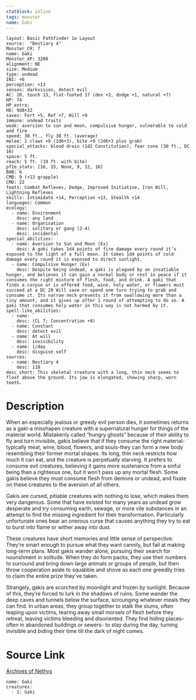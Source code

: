 ```yaml
---
statblock: inline
tags: monster
name: Gaki
---
```

```statblock
layout: Basic Pathfinder 1e Layout
source:  "Bestiary 4"
Monster_CR: 7
name: Gaki
Monster_XP: 3200
alignment: NE
size: Medium
type: undead
INI: +6
perception: +13
senses: darkvision, detect evil
AC: 20, touch 13, flat-footed 17 (dex +2, dodge +1, natural +7)
HP: 74
HP_extra: 
HD: 9d8+32
saves: Fort +5, Ref +7, Will +9
immune: undead traits
weak: aversion to sun and moon, compulsive hunger, vulnerable to cold and fire
speed: 30 ft., fly 30 ft. (average)
melee: 2 claws +9 (2d6+3), bite +9 (2d6+3 plus grab)
special_attacks: blood drain (1d2 Constitution), fear cone (30 ft., DC 16)
space: 5 ft.
reach: 5 ft. (10 ft. with bite)
pf1e_stats: [16, 15, None, 9, 12, 18]
BAB: 6
CMB: 9 (+13 grapple)
CMD: 22
feats: Combat Reflexes, Dodge, Improved Initiative, Iron Will, Lightning Reflexes
skills: Intimidate +14, Perception +13, Stealth +14
languages: Common
ecology:
  - name: Environment
    desc: any land
  - name: Organisation
    desc: solitary or gang (2-4)
    desc: incidental
special_abilities:
  - name: Aversion to Sun and Moon (Ex)
    desc: A gaki takes 1d4 points of fire damage every round it’s exposed to the light of a full moon. It takes 1d4 points of cold damage every round it is exposed to direct sunlight.
  - name: Compulsive Hunger (Ex)
    desc: Despite being undead, a gaki is plagued by an insatiable hunger, and believes it can gain a normal body or rest in peace if it consumes the right mixture of flesh, food, and drink. A gaki that finds a corpse or is offered food, wine, holy water, or flowers must succeed at a DC 20 Will save or spend one turn trying to grab and consume it. Its narrow neck prevents it from swallowing more than a tiny amount, and it gives up after 1 round of attempting to do so. A gaki that consumes holy water in this way is not harmed by it.
spell-like_abilities:
  - name:
    desc: (CL 7; Concentration +9)
  - name: Constant
    desc: detect evil
  - name: At will
    desc: invisibility
  - name: 1/day
    desc: disguise self
sources:
  - name: Bestiary 4
    desc: 118
desc_short: This skeletal creature with a long, thin neck seems to float above the ground. Its jaw is elongated, showing sharp, worn teeth.
```
# Description
When an especially jealous or greedy evil person dies, it sometimes returns as a gaki-a misshapen creature with a supernatural hunger for things of the material world. Mistakenly called “hungry ghosts” because of their ability to fly and turn invisible, gakis believe that if they consume the right material-typically meat, wine, blood, flowers, and souls-they can form a new body resembling their former mortal shapes. Its long, thin neck restricts how much it can eat, and the creature is perpetually starving. It prefers to consume evil creatures, believing it gains more sustenance from a sinful being than a righteous one, but it won’t pass up any mortal flesh. Some gakis believe they must consume flesh from demons or undead, and fixate on these creatures to the aversion of all others.

Gakis are cursed, pitiable creatures with nothing to lose, which makes them very dangerous. Some that have existed for many years as undead grow desperate and try consuming earth, sewage, or more vile substances in an attempt to find the missing ingredient for their transformation. Particularly unfortunate ones bear an onerous curse that causes anything they try to eat to burst into flame or wither away into dust.

These creatures have short memories and little sense of perspective. They’re smart enough to pursue what they want cannily, but fail at making long-term plans. Most gakis wander alone, pursuing their search for nourishment in solitude. When they do form packs, they use their numbers to surround and bring down large animals or groups of people, but then throw cooperation aside to squabble and shove as each one greedily tries to claim the entire prize they’ve taken.

Strangely, gakis are scorched by moonlight and frozen by sunlight. Because of this, they’re forced to lurk in the shadows of ruins. Some wander the deep caves and tunnels below the surface, scrounging whatever meals they can find. In urban areas, they group together to stalk the slums, often leaping upon victims, tearing away small morsels of flesh before they retreat, leaving victims bleeding and disoriented. They find hiding places- often in abandoned buildings or sewers- to stay during the day, turning invisible and biding their time till the dark of night comes.
# Source Link
[Archives of Nethys](https://aonprd.com/MonsterDisplay.aspx?ItemName=Gaki)
```encounter-table
name: Gaki
creatures:
  - 1: Gaki
```
